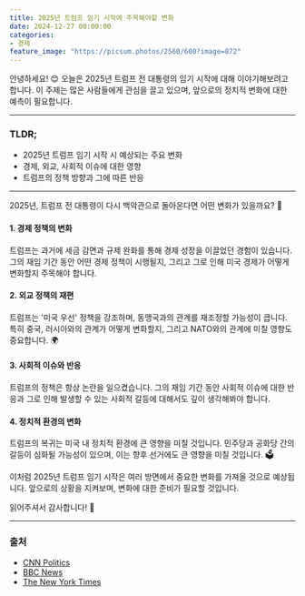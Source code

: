 ```yaml
---
title: 2025년 트럼프 임기 시작에 주목해야할 변화
date: 2024-12-27 00:00:00
categories: 
- 경제
feature_image: "https://picsum.photos/2560/600?image=872"
---
```


안녕하세요! 😊 오늘은 2025년 트럼프 전 대통령의 임기 시작에 대해 이야기해보려고 합니다. 이 주제는 많은 사람들에게 관심을 끌고 있으며, 앞으로의 정치적 변화에 대한 예측이 필요합니다.

---

### TLDR;
- 2025년 트럼프 임기 시작 시 예상되는 주요 변화
- 경제, 외교, 사회적 이슈에 대한 영향
- 트럼프의 정책 방향과 그에 따른 반응

---

2025년, 트럼프 전 대통령이 다시 백악관으로 돌아온다면 어떤 변화가 있을까요? 🤔

#### 1. 경제 정책의 변화
트럼프는 과거에 세금 감면과 규제 완화를 통해 경제 성장을 이끌었던 경험이 있습니다. 그의 재임 기간 동안 어떤 경제 정책이 시행될지, 그리고 그로 인해 미국 경제가 어떻게 변화할지 주목해야 합니다.

#### 2. 외교 정책의 재편
트럼프는 '미국 우선' 정책을 강조하며, 동맹국과의 관계를 재조정할 가능성이 큽니다. 특히 중국, 러시아와의 관계가 어떻게 변화할지, 그리고 NATO와의 관계에 미칠 영향도 중요합니다. 🌍

#### 3. 사회적 이슈와 반응
트럼프의 정책은 항상 논란을 일으켰습니다. 그의 재임 기간 동안 사회적 이슈에 대한 반응과 그로 인해 발생할 수 있는 사회적 갈등에 대해서도 깊이 생각해봐야 합니다.

#### 4. 정치적 환경의 변화
트럼프의 복귀는 미국 내 정치적 환경에 큰 영향을 미칠 것입니다. 민주당과 공화당 간의 갈등이 심화될 가능성이 있으며, 이는 향후 선거에도 큰 영향을 미칠 것입니다. 🗳️

이처럼 2025년 트럼프 임기 시작은 여러 방면에서 중요한 변화를 가져올 것으로 예상됩니다. 앞으로의 상황을 지켜보며, 변화에 대한 준비가 필요할 것입니다. 

읽어주셔서 감사합니다! 🙏

---

### 출처
- [CNN Politics](https://www.cnn.com/politics)
- [BBC News](https://www.bbc.com/news/world-us-canada)
- [The New York Times](https://www.nytimes.com/section/politics)
